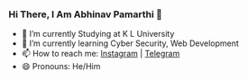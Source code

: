 ### Hi There, I Am Abhinav Pamarthi 👋

- 🔭 I’m currently Studying at K L University 
- 🌱 I’m currently learning Cyber Security, Web Development
- 📫 How to reach me: [Instagram](https://www.instagram.com/abhinav_pamarthi/) | [Telegram](https://t.me/Abhinav_Pamarthi)
- 😄 Pronouns: He/Him
